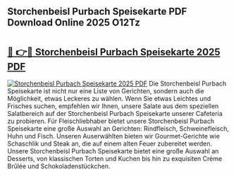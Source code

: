 ## Storchenbeisl Purbach Speisekarte PDF Download Online 2025 O12Tz

# <h2><a href="http://gc86kb.nevu.top/?p=Storchenbeisl+Purbach+Speisekarte">🔗 👉🔴 Storchenbeisl Purbach Speisekarte 2025 PDF</a></h2>

[![Storchenbeisl Purbach Speisekarte 2025 PDF](https://i.imgur.com/dBaPXMq.png)](http://gc86kb.nevu.top/?p=Storchenbeisl+Purbach+Speisekarte)
Die Storchenbeisl Purbach Speisekarte ist nicht nur eine Liste von Gerichten, sondern auch die Möglichkeit, etwas Leckeres zu wählen. Wenn Sie etwas Leichtes und Frisches suchen, empfehlen wir Ihnen, unsere Salate aus dem speziellen Salatbereich auf der Storchenbeisl Purbach Speisekarte unserer Cafeteria zu probieren. Für Fleischliebhaber bietet unsere Storchenbeisl Purbach Speisekarte eine große Auswahl an Gerichten: Rindfleisch, Schweinefleisch, Huhn und Fisch. Unseren Auserwählten bieten wir Gourmet-Gerichte wie Schaschlik und Steak an, die auf einem alten Feuer zubereitet werden. Unsere Storchenbeisl Purbach Speisekarte bietet eine große Auswahl an Desserts, von klassischen Torten und Kuchen bis hin zu exquisiten Crème Brûlée und Schokoladenstückchen.
